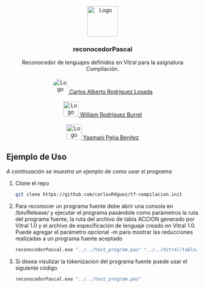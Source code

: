 <!-- PROJECT LOGO -->
<br />
<div align="center">
  <a href="https://github.com/othneildrew/Best-README-Template">
    <img src="punto_y_coma.ico" alt="Logo" width="80" height="80">
  </a>

  <h3 align="center">reconocedorPascal</h3>

  <p align="center">
    Reconocedor de lenguajes definidos en Vitral para la asignatura Compilación.
    <br />
    <br />
    <a href="mailto: carlosarl1999@gmail.com">
      <img style="border-radius:50%;" src="https://avatars.githubusercontent.com/u/88565467?s=96&v=4" alt="Logo" width="40" height="40"> Carlos Alberto Rodríguez Losada
    </a>
    <br />
    <br />
    <a href="mailto: william.rodriguez@estudiantes.uo.edu.cu">
      <img src="https://avatars.githubusercontent.com/u/75134609?v=4" alt="Logo" width="40" height="40"> William Rodríguez Burrel
    </a>
    <br />
    <br />
    <a href="mailto: yasmany2308@nauta.cu">
      <img src="https://scontent-mia3-1.xx.fbcdn.net/v/t1.6435-9/107290920_641151096475795_3169308100550859256_n.jpg?_nc_cat=100&ccb=1-5&_nc_sid=09cbfe&_nc_ohc=8OecGNm9CuoAX-cai1q&_nc_ht=scontent-mia3-1.xx&oh=00_AT8OMQ0aDTyHOb2H6l3W0QzvZiZEP3LUsdRoE10F9Lj7WA&oe=625348DB" alt="Logo" width="40" height="40">   Yasmani Peña Benítez
    </a>
  </p>
</div>

<!-- GETTING STARTED -->
## Ejemplo de Uso

_A continuación se muestra un ejemplo de como usar el programa_

1. Clone el repo
   ```sh
   git clone https://github.com/carlosRdguez/tf-compilacion.init
   ```
2. Para reconocer un programa fuente debe abrir una consola en /bin/Release/ y ejecutar el programa pasándole como parámetros la ruta del programa fuente,
la ruta del archivo de tabla ACCION generado por Vitral 1.0 y el archivo de especificación de lenguaje creado en Vitral 1.0. Puede agregar el parámetro opcional
-m para mostrar las reducciones realizadas a un programa fuente aceptado

   ```sh
   reconocedorPascal.exe "../../test_program.pas" "../../Vitral/tabla.txt" "../../Vitral/especificacion_lenguaje.elv" -m
   ```
4. Si desea visulizar la tokenizacion del programa fuente puede usar el siguiente código
   ```sh
   reconocedorPascal.exe "../../test_program.pas"
   ```
